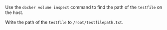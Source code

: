 Use the `docker volume inspect` command to find the path of the `testfile` on the host.

Write the path of the `testfile` to `/root/testfilepath.txt`.
